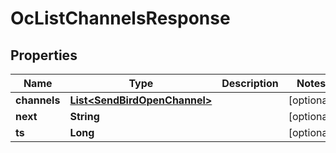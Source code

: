 

# OcListChannelsResponse


## Properties

| Name | Type | Description | Notes |
|------------ | ------------- | ------------- | -------------|
|**channels** | [**List&lt;SendBirdOpenChannel&gt;**](SendBirdOpenChannel.md) |  |  [optional] |
|**next** | **String** |  |  [optional] |
|**ts** | **Long** |  |  [optional] |



